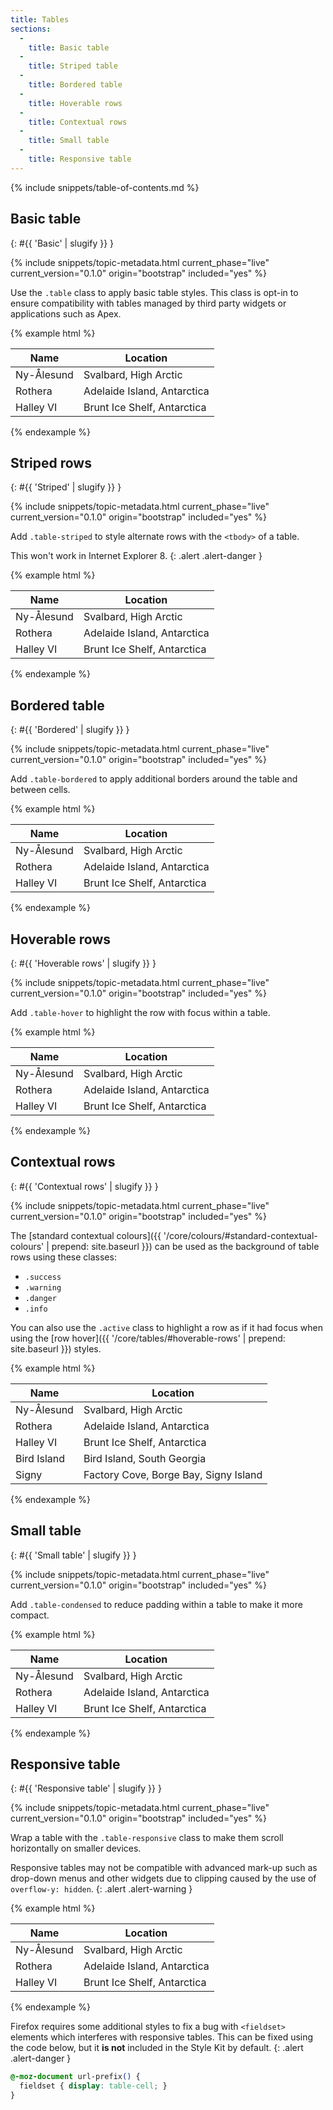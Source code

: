```yaml
---
title: Tables
sections:
  -
    title: Basic table
  -
    title: Striped table
  -
    title: Bordered table
  -
    title: Hoverable rows
  -
    title: Contextual rows
  -
    title: Small table
  -
    title: Responsive table
---
```


{% include snippets/table-of-contents.md %}

## Basic table
{: #{{ 'Basic' | slugify }} }

{% include snippets/topic-metadata.html current_phase="live" current_version="0.1.0" origin="bootstrap" included="yes" %}

Use the `.table` class to apply basic table styles. This class is opt-in to ensure compatibility with tables managed by
third party widgets or applications such as Apex.

{% example html %}
<table class="table">
  <thead>
    <tr>
      <th>Name</th>
      <th>Location</th>
    </tr>
  </thead>
  <tbody>
    <tr>
      <td>Ny-Ålesund</td>
      <td>Svalbard, High Arctic</td>
    </tr>
    <tr>
      <td>Rothera</td>
      <td>Adelaide Island, Antarctica</td>
    </tr>
    <tr>
      <td>Halley VI</td>
      <td>Brunt Ice Shelf, Antarctica</td>
    </tr>
  </tbody>
</table>
{% endexample %}

## Striped rows
{: #{{ 'Striped' | slugify }} }

{% include snippets/topic-metadata.html current_phase="live" current_version="0.1.0" origin="bootstrap" included="yes" %}

Add `.table-striped` to style alternate rows with the <code>&lt;tbody&gt;</code> of a table.

This won't work in Internet Explorer 8.
{: .alert .alert-danger }

{% example html %}
<table class="table table-striped">
  <thead>
    <tr>
      <th>Name</th>
      <th>Location</th>
    </tr>
  </thead>
  <tbody>
    <tr>
      <td>Ny-Ålesund</td>
      <td>Svalbard, High Arctic</td>
    </tr>
    <tr>
      <td>Rothera</td>
      <td>Adelaide Island, Antarctica</td>
    </tr>
    <tr>
      <td>Halley VI</td>
      <td>Brunt Ice Shelf, Antarctica</td>
    </tr>
  </tbody>
</table>
{% endexample %}

## Bordered table
{: #{{ 'Bordered' | slugify }} }

{% include snippets/topic-metadata.html current_phase="live" current_version="0.1.0" origin="bootstrap" included="yes" %}

Add `.table-bordered` to apply additional borders around the table and between cells.

{% example html %}
<table class="table table-bordered">
  <thead>
    <tr>
      <th>Name</th>
      <th>Location</th>
    </tr>
  </thead>
  <tbody>
    <tr>
      <td>Ny-Ålesund</td>
      <td>Svalbard, High Arctic</td>
    </tr>
    <tr>
      <td>Rothera</td>
      <td>Adelaide Island, Antarctica</td>
    </tr>
    <tr>
      <td>Halley VI</td>
      <td>Brunt Ice Shelf, Antarctica</td>
    </tr>
  </tbody>
</table>
{% endexample %}

## Hoverable rows
{: #{{ 'Hoverable rows' | slugify }} }

{% include snippets/topic-metadata.html current_phase="live" current_version="0.1.0" origin="bootstrap" included="yes" %}

Add `.table-hover` to highlight the row with focus within a table.

{% example html %}
<table class="table table-hover">
  <thead>
    <tr>
      <th>Name</th>
      <th>Location</th>
    </tr>
  </thead>
  <tbody>
    <tr>
      <td>Ny-Ålesund</td>
      <td>Svalbard, High Arctic</td>
    </tr>
    <tr>
      <td>Rothera</td>
      <td>Adelaide Island, Antarctica</td>
    </tr>
    <tr>
      <td>Halley VI</td>
      <td>Brunt Ice Shelf, Antarctica</td>
    </tr>
  </tbody>
</table>
{% endexample %}

## Contextual rows
{: #{{ 'Contextual rows' | slugify }} }

{% include snippets/topic-metadata.html current_phase="live" current_version="0.1.0" origin="bootstrap" included="yes" %}

The [standard contextual colours]({{ '/core/colours/#standard-contextual-colours' | prepend: site.baseurl }}) can be
used as the background of table rows using these classes:

* `.success`
* `.warning`
* `.danger`
* `.info`

You can also use the `.active` class to highlight a row as if it had focus when using the
[row hover]({{ '/core/tables/#hoverable-rows' | prepend: site.baseurl }}) styles.

{% example html %}
<table class="table">
  <thead>
    <tr>
      <th>Name</th>
      <th>Location</th>
    </tr>
  </thead>
  <tbody>
    <tr class="success">
      <td>Ny-Ålesund</td>
      <td>Svalbard, High Arctic</td>
    </tr>
    <tr class="warning">
      <td>Rothera</td>
      <td>Adelaide Island, Antarctica</td>
    </tr>
    <tr class="danger">
      <td>Halley VI</td>
      <td>Brunt Ice Shelf, Antarctica</td>
    </tr>
    <tr class="info">
      <td>Bird Island</td>
      <td>Bird Island, South Georgia</td>
    </tr>
    <tr class="active">
      <td>Signy</td>
      <td>Factory Cove, Borge Bay, Signy Island</td>
    </tr>
  </tbody>
</table>
{% endexample %}

## Small table
{: #{{ 'Small table' | slugify }} }

{% include snippets/topic-metadata.html current_phase="live" current_version="0.1.0" origin="bootstrap" included="yes" %}

Add `.table-condensed` to reduce padding within a table to make it more compact.

{% example html %}
<table class="table table-condensed">
  <thead>
    <tr>
      <th>Name</th>
      <th>Location</th>
    </tr>
  </thead>
  <tbody>
    <tr>
      <td>Ny-Ålesund</td>
      <td>Svalbard, High Arctic</td>
    </tr>
    <tr>
      <td>Rothera</td>
      <td>Adelaide Island, Antarctica</td>
    </tr>
    <tr>
      <td>Halley VI</td>
      <td>Brunt Ice Shelf, Antarctica</td>
    </tr>
  </tbody>
</table>
{% endexample %}

## Responsive table
{: #{{ 'Responsive table' | slugify }} }

{% include snippets/topic-metadata.html current_phase="live" current_version="0.1.0" origin="bootstrap" included="yes" %}

Wrap a table with the `.table-responsive` class to make them scroll horizontally on smaller devices.

Responsive tables may not be compatible with advanced mark-up such as drop-down menus and other widgets due to clipping
caused by the use of `overflow-y: hidden`.
{: .alert .alert-warning }

{% example html %}
<div class="table-responsive">
  <table class="table table-condensed">
    <thead>
      <tr>
        <th>Name</th>
        <th>Location</th>
      </tr>
    </thead>
    <tbody>
      <tr>
        <td>Ny-Ålesund</td>
        <td>Svalbard, High Arctic</td>
      </tr>
      <tr>
        <td>Rothera</td>
        <td>Adelaide Island, Antarctica</td>
      </tr>
      <tr>
        <td>Halley VI</td>
        <td>Brunt Ice Shelf, Antarctica</td>
      </tr>
    </tbody>
  </table>
</div>
{% endexample %}

Firefox requires some additional styles to fix a bug with <code>&lt;fieldset&gt;</code> elements which interferes with
responsive tables. This can be fixed using the code below, but it **is not** included in the Style Kit by default.
{: .alert .alert-danger }

```css
@-moz-document url-prefix() {
  fieldset { display: table-cell; }
}
```
